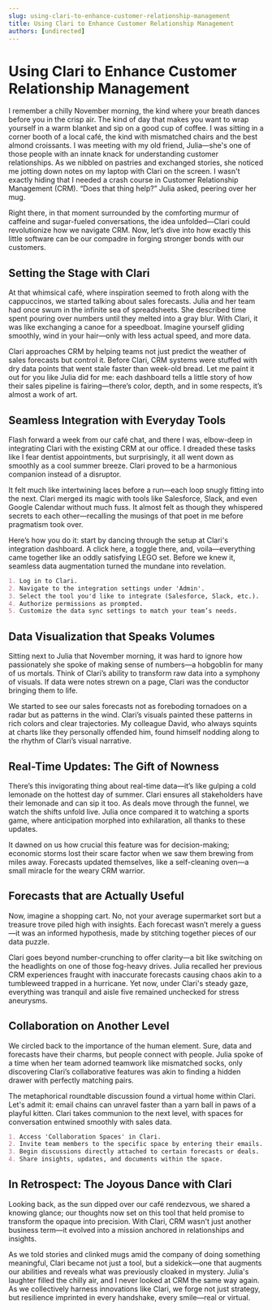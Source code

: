```yaml
---
slug: using-clari-to-enhance-customer-relationship-management
title: Using Clari to Enhance Customer Relationship Management
authors: [undirected]
---
```



# Using Clari to Enhance Customer Relationship Management

I remember a chilly November morning, the kind where your breath dances before you in the crisp air. The kind of day that makes you want to wrap yourself in a warm blanket and sip on a good cup of coffee. I was sitting in a corner booth of a local café, the kind with mismatched chairs and the best almond croissants. I was meeting with my old friend, Julia—she's one of those people with an innate knack for understanding customer relationships. As we nibbled on pastries and exchanged stories, she noticed me jotting down notes on my laptop with Clari on the screen. I wasn't exactly hiding that I needed a crash course in Customer Relationship Management (CRM). “Does that thing help?” Julia asked, peering over her mug.

Right there, in that moment surrounded by the comforting murmur of caffeine and sugar-fueled conversations, the idea unfolded—Clari could revolutionize how we navigate CRM. Now, let’s dive into how exactly this little software can be our compadre in forging stronger bonds with our customers.

## Setting the Stage with Clari

At that whimsical café, where inspiration seemed to froth along with the cappuccinos, we started talking about sales forecasts. Julia and her team had once swum in the infinite sea of spreadsheets. She described time spent pouring over numbers until they melted into a gray blur. With Clari, it was like exchanging a canoe for a speedboat. Imagine yourself gliding smoothly, wind in your hair—only with less actual speed, and more data.

Clari approaches CRM by helping teams not just predict the weather of sales forecasts but control it. Before Clari, CRM systems were stuffed with dry data points that went stale faster than week-old bread. Let me paint it out for you like Julia did for me: each dashboard tells a little story of how their sales pipeline is fairing—there’s color, depth, and in some respects, it’s almost a work of art.

## Seamless Integration with Everyday Tools

Flash forward a week from our café chat, and there I was, elbow-deep in integrating Clari with the existing CRM at our office. I dreaded these tasks like I fear dentist appointments, but surprisingly, it all went down as smoothly as a cool summer breeze. Clari proved to be a harmonious companion instead of a disruptor.

It felt much like intertwining laces before a run—each loop snugly fitting into the next. Clari merged its magic with tools like Salesforce, Slack, and even Google Calendar without much fuss. It almost felt as though they whispered secrets to each other—recalling the musings of that poet in me before pragmatism took over.

Here’s how you do it: start by dancing through the setup at Clari's integration dashboard. A click here, a toggle there, and, voila—everything came together like an oddly satisfying LEGO set. Before we knew it, seamless data augmentation turned the mundane into revelation.

```markdown
1. Log in to Clari.
2. Navigate to the integration settings under 'Admin'.
3. Select the tool you'd like to integrate (Salesforce, Slack, etc.).
4. Authorize permissions as prompted.
5. Customize the data sync settings to match your team’s needs.
```

## Data Visualization that Speaks Volumes

Sitting next to Julia that November morning, it was hard to ignore how passionately she spoke of making sense of numbers—a hobgoblin for many of us mortals. Think of Clari’s ability to transform raw data into a symphony of visuals. If data were notes strewn on a page, Clari was the conductor bringing them to life.

We started to see our sales forecasts not as foreboding tornadoes on a radar but as patterns in the wind. Clari’s visuals painted these patterns in rich colors and clear trajectories. My colleague David, who always squints at charts like they personally offended him, found himself nodding along to the rhythm of Clari’s visual narrative.

## Real-Time Updates: The Gift of Nowness

There’s this invigorating thing about real-time data—it’s like gulping a cold lemonade on the hottest day of summer. Clari ensures all stakeholders have their lemonade and can sip it too. As deals move through the funnel, we watch the shifts unfold live. Julia once compared it to watching a sports game, where anticipation morphed into exhilaration, all thanks to these updates. 

It dawned on us how crucial this feature was for decision-making; economic storms lost their scare factor when we saw them brewing from miles away. Forecasts updated themselves, like a self-cleaning oven—a small miracle for the weary CRM warrior.

## Forecasts that are Actually Useful

Now, imagine a shopping cart. No, not your average supermarket sort but a treasure trove piled high with insights. Each forecast wasn’t merely a guess—it was an informed hypothesis, made by stitching together pieces of our data puzzle.

Clari goes beyond number-crunching to offer clarity—a bit like switching on the headlights on one of those fog-heavy drives. Julia recalled her previous CRM experiences fraught with inaccurate forecasts causing chaos akin to a tumbleweed trapped in a hurricane. Yet now, under Clari's steady gaze, everything was tranquil and aisle five remained unchecked for stress aneurysms.

## Collaboration on Another Level

We circled back to the importance of the human element. Sure, data and forecasts have their charms, but people connect with people. Julia spoke of a time when her team adorned teamwork like mismatched socks, only discovering Clari’s collaborative features was akin to finding a hidden drawer with perfectly matching pairs.

The metaphorical roundtable discussion found a virtual home within Clari. Let's admit it: email chains can unravel faster than a yarn ball in paws of a playful kitten. Clari takes communion to the next level, with spaces for conversation entwined smoothly with sales data.

```markdown
1. Access 'Collaboration Spaces' in Clari.
2. Invite team members to the specific space by entering their emails.
3. Begin discussions directly attached to certain forecasts or deals.
4. Share insights, updates, and documents within the space.
```

## In Retrospect: The Joyous Dance with Clari

Looking back, as the sun dipped over our café rendezvous, we shared a knowing glance; our thoughts now set on this tool that held promise to transform the opaque into precision. With Clari, CRM wasn't just another business term—it evolved into a mission anchored in relationships and insights.

As we told stories and clinked mugs amid the company of doing something meaningful, Clari became not just a tool, but a sidekick—one that augments our abilities and reveals what was previously cloaked in mystery. Julia's laughter filled the chilly air, and I never looked at CRM the same way again. As we collectively harness innovations like Clari, we forge not just strategy, but resilience imprinted in every handshake, every smile—real or virtual.